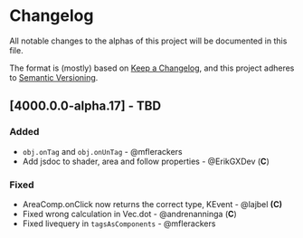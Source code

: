 # Changelog

All notable changes to the alphas of this project will be documented in this
file.

The format is (mostly) based on
[Keep a Changelog](https://keepachangelog.com/en/1.1.0/), and this project
adheres to [Semantic Versioning](https://semver.org/spec/v2.0.0.html).

## [4000.0.0-alpha.17] - TBD

### Added

- `obj.onTag` and `obj.onUnTag` - @mflerackers
- Add jsdoc to shader, area and follow properties - @ErikGXDev (**C**)

### Fixed

- AreaComp.onClick now returns the correct type, KEvent - @lajbel **(C)**
- Fixed wrong calculation in Vec.dot - @andrenanninga (**C**)
- Fixed livequery in `tagsAsComponents` - @mflerackers
